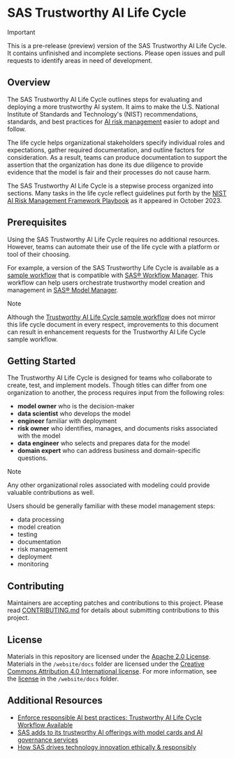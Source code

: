 # SAS Trustworthy AI Life Cycle

> [!IMPORTANT]
> This is a pre-release (preview) version of the SAS Trustworthy AI Life Cycle.
> It contains unfinished and incomplete sections.
> Please open issues and pull requests to identify areas in need of development.

## Overview
The SAS Trustworthy AI Life Cycle outlines steps for evaluating and deploying a more trustworthy AI system.
It aims to make the U.S. National Institute of Standards and Technology's (NIST) recommendations, standards, and best practices for [AI risk management](https://airc.nist.gov/AI_RMF_Knowledge_Base/AI_RMF) easier to adopt and follow.

The life cycle helps organizational stakeholders specify individual roles and expectations, gather required documentation, and outline factors for consideration.
As a result, teams can produce documentation to support the assertion that the organization has done its due diligence to provide evidence that the model is fair and their processes do not cause harm.

The SAS Trustworthy AI Life Cycle is a stepwise process organized into sections.
Many tasks in the life cycle reflect guidelines put forth by the [NIST AI Risk Management Framework Playbook](https://www.nist.gov/itl/ai-risk-management-framework) as it appeared in October 2023.

## Prerequisites
Using the SAS Trustworthy AI Life Cycle requires no additional resources.
However, teams can automate their use of the life cycle with a platform or tool of their choosing.

For example, a version of the SAS Trustworthy Life Cycle is available as a [sample workflow](https://github.com/sassoftware/model-management-resources/tree/main/samples/Workflow_Integration/Trustworthy_AI_Life_Cycle) that is compatible with [SAS® Workflow Manager](https://support.sas.com/en/software/workflow-manager-support.html).
This workflow can help users orchestrate trustworthy model creation and management in [SAS® Model Manager](https://www.sas.com/en_us/software/model-manager.html).

> [!NOTE]
> Although the [Trustworthy AI Life Cycle sample workflow](https://github.com/sassoftware/model-management-resources/tree/main/samples/Workflow_Integration/Trustworthy_AI_Life_Cycle) does not mirror this life cycle document in every respect, improvements to this document can result in enhancement requests for the Trustworthy AI Life Cycle sample workflow.

## Getting Started
The Trustworthy AI Life Cycle is designed for teams who collaborate to create, test, and implement models.
Though titles can differ from one organization to another, the process requires input from the following roles:

* **model owner** who is the decision-maker
* **data scientist** who develops the model
* **engineer** familiar with deployment
* **risk owner** who identifies, manages, and documents risks associated with the model
* **data engineer** who selects and prepares data for the model
* **domain expert** who can address business and domain-specific questions. 

> [!NOTE]
> Any other organizational roles associated with modeling could provide valuable contributions as well.

Users should be generally familiar with these model management steps:

* data processing
* model creation
* testing
* documentation
* risk management
* deployment
* monitoring

## Contributing
Maintainers are accepting patches and contributions to this project.
Please read [CONTRIBUTING.md](CONTRIBUTING.md) for details about submitting contributions to this project.

## License
Materials in this repository are licensed under the [Apache 2.0 License](LICENSE).
Materials in the `/website/docs` folder are licensed under the [Creative Commons Attribution 4.0 International license](https://creativecommons.org/licenses/by/4.0/).
For more information, see the [license](website/docs/LICENSE.md) in the `/website/docs` folder.

## Additional Resources

* [Enforce responsible AI best practices: Trustworthy AI Life Cycle Workflow Available](https://communities.sas.com/t5/SAS-Communities-Library/Enforce-Responsible-AI-Best-Practices-Trustworthy-AI-Life-Cycle/ta-p/912717)
* [SAS adds to its trustworthy AI offerings with model cards and AI governance services](https://www.sas.com/en_us/news/press-releases/2024/april/trustworthy-ai-governance-model-cards.html)
* [How SAS drives technology innovation ethically & responsibly](https://www.sas.com/en_us/company-information/innovation/responsible-innovation.html)
